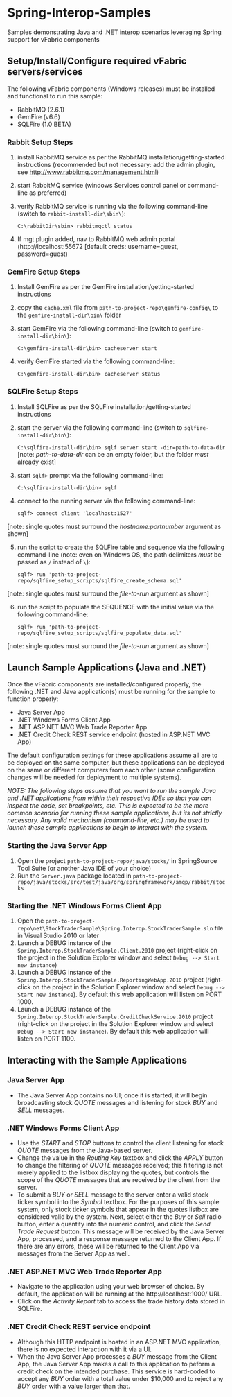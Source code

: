 Spring-Interop-Samples
======================
Samples demonstrating Java and .NET interop scenarios leveraging Spring support for vFabric components


Setup/Install/Configure required vFabric servers/services
---------------------------------------------------------

The following vFabric components (Windows releases) must be installed and functional to run this sample:

* RabbitMQ (2.6.1)
* GemFire (v6.6)
* SQLFire (1.0 BETA)


### Rabbit Setup Steps

1. install RabbitMQ service as per the RabbitMQ installation/getting-started instructions (recommended but not necessary: add the admin plugin, see http://www.rabbitmq.com/management.html)
2. start RabbitMQ service (windows Services control panel or command-line as preferred)
3. verify RabbitMQ service is running via the following command-line (switch to `rabbit-install-dir\sbin\`):

    `C:\rabbitDir\sbin> rabbitmqctl status`

4. If mgt plugin added, nav to RabbitMQ web admin portal (http://localhost:55672  [default creds: username=guest, password=guest)

### GemFire Setup Steps


1. Install GemFire as per the GemFire installation/getting-started instructions
2. copy the `cache.xml` file from `path-to-project-repo\gemfire-config\` to the `gemfire-install-dir\bin\` folder
3. start GemFire via the following command-line (switch to `gemfire-install-dir\bin\`):

    `C:\gemfire-install-dir\bin> cacheserver start`

4. verify GemFire started via the following command-line:

    `C:\gemfire-install-dir\bin> cacheserver status`

### SQLFire Setup Steps

1. Install SQLFire as per the SQLFire installation/getting-started instructions
2. start the server via the following command-line (switch to `sqlfire-install-dir\bin\`):

    `C:\sqlfire-install-dir\bin> sqlf server start -dir=path-to-data-dir` [note: _path-to-data-dir_ can be an empty folder, but the folder _must_ already exist]

3. start `sqlf>` prompt via the following command-line:

    `C:\sqlfire-install-dir\bin> sqlf`

4. connect to the running server via the following command-line:

    `sqlf> connect client 'localhost:1527'`

[note: single quotes must surround the _hostname:portnumber_ argument as shown]

5. run the script to create the SQLFire table and sequence via the following command-line (note: even on Windows OS, the path delimiters _must_ be passed as `/` instead of `\`):

    `sqlf> run 'path-to-project-repo/sqlfire_setup_scripts/sqlfire_create_schema.sql'`

[note: single quotes must surround the _file-to-run_ argument as shown]

6. run the script to populate the SEQUENCE with the initial value via the following command-line:

    `sqlf> run 'path-to-project-repo/sqlfire_setup_scripts/sqlfire_populate_data.sql'`

[note: single quotes must surround the _file-to-run_ argument as shown]

Launch Sample Applications (Java and .NET) 
------------------------------------------

Once the vFabric components are installed/configured properly, the following .NET and Java application(s) must be running for the sample to function properly:

* Java Server App
* .NET Windows Forms Client App
* .NET ASP.NET MVC Web Trade Reporter App
* .NET Credit Check REST service endpoint (hosted in ASP.NET MVC App)

The default configuration settings for these applications assume all are to be deployed on the same computer, but these applications can be deployed on the same or different computers from each other (some configuration changes will be needed for deployment to multiple systems).

_NOTE: The following steps assume that you want to run the sample Java and .NET applications from within their respective IDEs so that you can inspect the code, set breakpoints, etc.  This is expected to be the more common scenario for running these sample applications, but its not strictly necessary.  Any valid mechanism (command-line, etc.) may be used to launch these sample applications to begin to interact with the system._

### Starting the Java Server App

1. Open the project `path-to-project-repo/java/stocks/` in SpringSource Tool Suite (or another Java IDE of your choice)
2. Run the `Server.java` package located in `path-to-project-repo/java/stocks/src/test/java/org/springframework/amqp/rabbit/stocks`

### Starting the .NET Windows Forms Client App
1. Open the `path-to-project-repo\net\StockTraderSample\Spring.Interop.StockTraderSample.sln` file in Visual Studio 2010 or later
2. Launch a DEBUG instance of the `Spring.Interop.StockTraderSample.Client.2010` project (right-click on the project in the Solution Explorer window and select `Debug --> Start new instance`)
3. Launch a DEBUG instance of the `Spring.Interop.StockTraderSample.ReportingWebApp.2010` project (right-click on the project in the Solution Explorer window and select `Debug --> Start new instance`).  By default this web application will listen on PORT 1000.
4. Launch a DEBUG instance of the `Spring.Interop.StockTraderSample.CreditCheckService.2010` project (right-click on the project in the Solution Explorer window and select `Debug --> Start new instance`).  By default this web application will listen on PORT 1100.

Interacting with the Sample Applications
----------------------------------------

### Java Server App
* The Java Server App contains no UI; once it is started, it will begin broadcasting stock _QUOTE_ messages and listening for stock _BUY_ and _SELL_ messages.

### .NET Windows Forms Client App
* Use the _START_ and _STOP_ buttons to control the client listening for stock _QUOTE_ messages from the Java-based server.
* Change the value in the _Routing Key_ textbox and click the _APPLY_ button to change the filtering of _QUOTE_ messages received; this filtering is not merely applied to the listbox displaying the quotes, but controls the scope of the _QUOTE_ messages that are received by the client from the server.
* To submit a _BUY_ or _SELL_ message to the server enter a valid stock ticker symbol into the _Symbol_ textbox.  For the purposes of this sample system, only stock ticker symbols that appear in the quotes listbox are considered valid by the system.  Next, select either the _Buy_ or _Sell_ radio button, enter a quantity into the numeric control, and click the _Send Trade Request_ button.  This message will be received by the Java Server App, processed, and a response message returned to the Client App.  If there are any errors, these will be returned to the Client App via messages from the Server App as well.

### .NET ASP.NET MVC Web Trade Reporter App
* Navigate to the application using your web browser of choice.  By default, the application will be running at the http://localhost:1000/ URL.
* Click on the _Activity Report_ tab to access the trade history data stored in SQLFire.

### .NET Credit Check REST service endpoint
* Although this HTTP endpoint is hosted in an ASP.NET MVC application, there is no expected interaction with it via a UI.
* When the Java Server App processes a _BUY_ message from the Client App, the Java Server App makes a call to this application to peform a credit check on the intended purchase.  This service is hard-coded to accept any _BUY_ order with a total value under $10,000 and to reject any _BUY_ order with a value larger than that.

